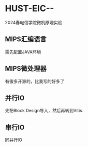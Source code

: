 # HUST-EIC--
2024春电信学院微机原理实验
## MIPS汇编语言
需先配置JAVA环境
## MIPS微处理器
有很多开源的，比我写的好多了
## 并行IO
先把Block Design导入，然后再转到Vitis.
## 串行IO
同并行IO
